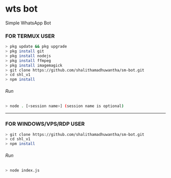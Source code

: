 # wts bot
Simple WhatsApp Bot

### FOR TERMUX USER
```bash
> pkg update && pkg upgrade
> pkg install git
> pkg install nodejs
> pkg install ffmpeg
> pkg install imagemagick
> git clone https://github.com/shalithamadhuwantha/sm-bot.git
> cd shl_v1
> npm install
```
###### Run
```bash
> node . [<session name>] (session name is optional)
```

---------

### FOR WINDOWS/VPS/RDP USER
```bash
> git clone https://github.com/shalithamadhuwantha/sm-bot.git
> cd shl_v1
> npm install
```
###### Run
```bash
> node index.js
```


